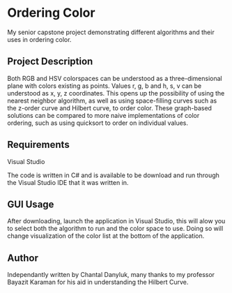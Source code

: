 # Ordering Color

My senior capstone project demonstrating different algorithms 
and their uses in ordering color. 

## Project Description
Both RGB and HSV colorspaces can be understood as a three-dimensional plane with 
colors existing as points. Values r, g, b and h, s, v can be understood as x, y, z
coordinates. This opens up the possibility of using the nearest neighbor algorithm,
as well as using space-filling curves such as the z-order curve and Hilbert curve, 
to order color. These graph-based solutions can be compared to more naive 
implementations of color ordering, such as using quicksort to order on individual
values.

## Requirements
Visual Studio

The code is written in C# and is available to be download and run through the
Visual Studio IDE that it was written in.

## GUI Usage
After downloading, launch the application in Visual Studio, this will alow you to
select both the algorithm to run and the color space to use. Doing so will change
visualization of the color list at the bottom of the application. 

## Author
Independantly written by Chantal Danyluk, many thanks to my professor Bayazit Karaman
for his aid in understanding the Hilbert Curve.

